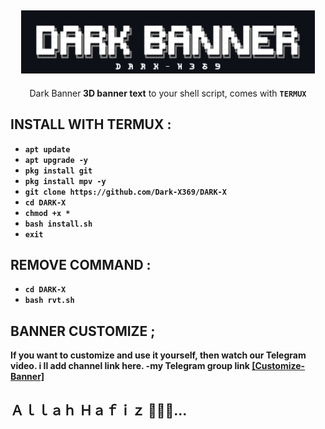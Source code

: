 <h2 align="center"> <img src="https://github.com/Dark-X369/DARK-X/blob/main/Dark.jpg" width="470" /> </h2>

<p align="center">

<p align="center">Dark Banner<b> 3D banner text</b> to your shell script, comes with <b><code>TERMUX</code></p>



## INSTALL WITH TERMUX :

* `apt update`
* `apt upgrade -y`
* `pkg install git`
* `pkg install mpv -y`
* `git clone https://github.com/Dark-X369/DARK-X`
* `cd DARK-X`
* `chmod +x *`
* `bash install.sh`
* `exit`
  
## REMOVE COMMAND :

* `cd DARK-X`
* `bash rvt.sh`

## BANNER CUSTOMIZE ;

If you want to customize and use it yourself, then watch our Telegram video. i ll add channel link here. -my Telegram group link [[Customize-Banner]](https://t.me/Dark_X369/17)

## Ａｌｌａｈ Ｈａｆｉｚ ✌🏻💝...
